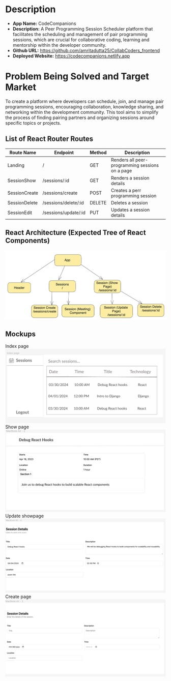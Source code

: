 # Description

- **App Name:** CodeCompanions
- **Description:** A Peer Programming Session Scheduler platform that facilitates the scheduling and management of pair programming sessions, which are crucial for collaborative coding, learning and mentorship within the developer community.
- **Github URL:** https://github.com/amritadutta25/CollabCoders_frontend
- **Deployed Website:** https://codecompanions.netlify.app

# Problem Being Solved and Target Market
To create a platform where developers can schedule, join, and manage pair programming sessions, encouraging collaboration, knowledge sharing, and networking within the development community. This tool aims to simplify the process of finding pairing partners and organizing sessions around specific topics or projects.

## List of React Router Routes

| Route Name | Endpoint | Method | Description | 
|------------|----------|--------|-------------|
| Landing | / | GET | Renders all peer-programming sessions on a page|
| SessionShow | /sessions/:id | GET | Renders a session details|
| SessionCreate | /sessions/create | POST | Creates a perr programming session |
| SessionDelete | /sessions/delete/:id | DELETE | Deletes a session |
| SessionEdit | /sessions/update/:id | PUT | Updates a session details|


## React Architecture (Expected Tree of React Components)
![React Components Architecture](./mockups/react_components_architecture.png)


## Mockups
Index page
![Desktop Design Mockup](./mockups/index_page.png)
Show page
![Desktop Design Mockup](./mockups/show_page.png)
Update showpage
![Desktop Design Mockup](./mockups/update_page.png)
Create page
![Desktop Design Mockup](./mockups/create_page.png)
